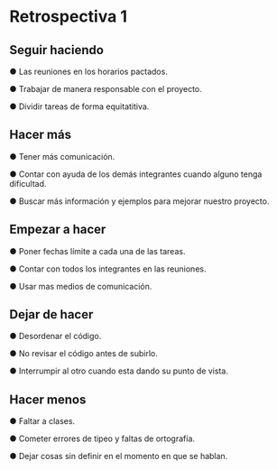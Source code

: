 # Retrospectiva 1

## Seguir haciendo

● Las reuniones en los horarios pactados.

 ● Trabajar de manera responsable con el proyecto.

 ● Dividir tareas de forma equitatitiva.

## Hacer más

● Tener más comunicación.

 ● Contar con ayuda de los demás integrantes cuando alguno tenga dificultad.

 ● Buscar más información y ejemplos para mejorar nuestro proyecto.

## Empezar a hacer

● Poner fechas límite a cada una de las tareas.

 ● Contar con todos los integrantes en las reuniones.

 ● Usar mas medios de comunicación.

## Dejar de hacer

● Desordenar el código.

 ● No revisar el código antes de subirlo.

 ● Interrumpir al otro cuando esta dando su punto de vista.

## Hacer menos

● Faltar a clases.

 ● Cometer errores de tipeo y faltas de ortografía.

 ● Dejar cosas sin definir en el momento en que se hablan.